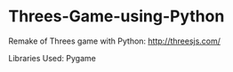 # Threes-Game-using-Python
Remake of Threes game with Python: http://threesjs.com/

Libraries Used: Pygame
